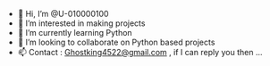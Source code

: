 - 👋 Hi, I’m @U-010000100
- 👀 I’m interested in making projects
- 🌱 I’m currently learning Python
- 💞️ I’m looking to collaborate on Python based projects
- 📫 Contact : Ghostking4522@gmail.com , if I can reply you then ...

<!---
U-010000100/U-010000100 is a ✨ special ✨ repository because its `README.md` (this file) appears on your GitHub profile.
You can click the Preview link to take a look at your changes.
--->
